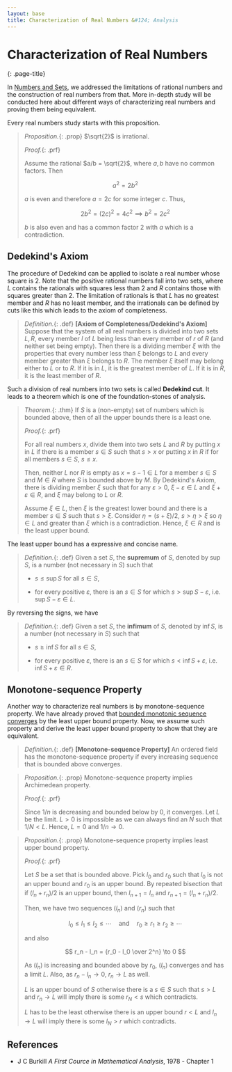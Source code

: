 ```yaml
---
layout: base
title: Characterization of Real Numbers &#124; Analysis
---
```


# Characterization of Real Numbers
{: .page-title}

In [Numbers and Sets](../numbers-and-sets/numbers.md#real-numbers), we addressed the limitations of rational numbers and the construction of real numbers from that.
More in-depth study will be conducted here about different ways of characterizing real numbers and proving them being equivalent.

Every real numbers study starts with this proposition.

> *Proposition.*{: .prop}
> $\sqrt{2}$ is irrational.
>
> *Proof.*{: .prf}
>
> Assume the rational $a/b = \sqrt{2}$, where $a, b$ have no common factors.
> Then
>
> $$
  a^2 = 2b^2
  $$
>
> $a$ is even and therefore $a = 2c$ for some integer $c$. Thus,
>
> $$
  2b^2 = (2c)^2 = 4c^2 \implies b^2 = 2c^2
  $$
>
> $b$ is also even and has a common factor $2$ with $a$ which is a contradiction.

## Dedekind's Axiom

The procedure of Dedekind can be applied to isolate a real number whose square is $2$.
Note that the positive rational numbers fall into two sets, where $L$ contains the rationals with squares less than $2$ and $R$ contains those with squares greater than $2$.
The limitation of rationals is that $L$ has no greatest member and $R$ has no least member, and the irrationals can be defined by cuts like this which leads to the axiom of completeness.

> *Definition.*{: .def}
> **[Axiom of Completeness/Dedekind's Axiom]**
> Suppose that the system of all real numbers is divided into two sets $L, R$,
> every member $l$ of $L$ being less than every member of $r$ of $R$ (and neither set being empty).
> Then there is a dividing member $\xi$ with the properties that every number less than $\xi$ belongs to $L$ and every member greater than $\xi$ belongs to $R$.
> The member $\xi$ itself may belong either to $L$ or to $R$.
> If it is in $L$, it is the greatest member of $L$. If it is in $R$, it is the least member of $R$.

Such a division of real numbers into two sets is called **Dedekind cut**.
It leads to a theorem which is one of the foundation-stones of analysis.

> *Theorem.*{: .thm}
> If $S$ is a (non-empty) set of numbers which is bounded above, then of all the upper bounds there is a least one.
>
> *Proof.*{: .prf}
>
> For all real numbers $x$, divide them into two sets $L$ and $R$ by
> putting $x$ in $L$ if there is a member $s \in S$ such that $s > x$ or
> putting $x$ in $R$ if for all members $s \in S$, $s \le x$.
>
> Then, neither $L$ nor $R$ is empty as $x = s - 1 \in L$ for a member $s \in S$ and $M \in R$ where $S$ is bounded above by $M$.
> By Dedekind's Axiom, there is dividing member $\xi$ such that for any $\varepsilon > 0$, $\xi - \varepsilon \in L$ and $\xi + \varepsilon \in R$,
> and $\xi$ may belong to $L$ or $R$.
>
> Assume $\xi \in L$, then $\xi$ is the greatest lower bound and there is a member $s \in S$ such that $s > \xi$.
> Consider $\eta = (s + \xi)/2$, $s > \eta > \xi$ so $\eta \in L$ and greater than $\xi$ which is a contradiction.
> Hence, $\xi \in R$ and is the least upper bound.

The least upper bound has a expressive and concise name.

> *Definition.*{: .def}
> Given a set $S$, the **supremum** of $S$, denoted by $\sup S$, is a number (not necessary in $S$) such that
>
> + $s \le \sup S$ for all $s \in S$,
>
> + for every positive $\varepsilon$, there is an $s \in S$ for which $s > \sup S - \varepsilon$, i.e. $\sup S - \varepsilon \in L$.

By reversing the signs, we have

> *Definition.*{: .def}
> Given a set $S$, the **infimum** of $S$, denoted by $\inf S$, is a number (not necessary in $S$) such that
>
> + $s \ge \inf S$ for all $s \in S$,
>
> + for every positive $\varepsilon$, there is an $s \in S$ for which $s < \inf S + \varepsilon$, i.e. $\inf S + \varepsilon \in R$.

## Monotone-sequence Property

Another way to characterize real numbers is by monotone-sequence property.
We have already proved that [bounded monotonic sequence converges](sequences.md#bounded-monotonic-convergent) by the least upper bound property.
Now, we assume such property and derive the least upper bound property to show that they are equivalent.

> *Definition.*{: .def}
> **[Monotone-sequence Property]**
> An ordered field has the monotone-sequence property if every increasing sequence that is bounded above converges.

> *Proposition.*{: .prop}
> Monotone-sequence property implies Archimedean property.
>
> *Proof.*{: .prf}
>
> Since $1/n$ is decreasing and bounded below by $0$, it converges.
> Let $L$ be the limit. $L > 0$ is impossible as we can always find an $N$ such that $1/N < L$.
> Hence, $L = 0$ and $1/n \to 0$.

> *Proposition.*{: .prop}
> Monotone-sequence property implies least upper bound property.
>
> *Proof.*{: .prf}
>
> Let $S$ be a set that is bounded above. Pick $l_0$ and $r_0$ such that $l_0$ is not an upper bound and $r_0$ is an upper bound.
> By repeated bisection that if $(l_n + r_n)/2$ is an upper bound, then $l_{n+1} = l_n$ and $r_{n+1} = (l_n + r_n)/2$.
>
> Then, we have two sequences $(l_n)$ and $(r_n)$ such that
>
> $$
  l_0 \le l_1 \le l_2 \le \cdots \quad \text{and} \quad r_0 \ge r_1 \ge r_2 \ge \cdots
  $$
>
> and also
>
> $$
  r_n - l_n = {r_0 - l_0 \over 2^n} \to 0
  $$
>
> As $(l_n)$ is increasing and bounded above by $r_0$, $(l_n)$ converges and has a limit $L$.
> Also, as $r_n - l_n \to 0$, $r_n \to L$ as well.
>
> $L$ is an upper bound of $S$ otherwise there is a $s \in S$ such that $s > L$ and $r_n \to L$ will imply there is some $r_N < s$ which contradicts.
>
> $L$ has to be the least otherwise there is an upper bound $r < L$ and $l_n \to L$ will imply there is some $l_N > r$ which contradicts.

## References

* J C Burkill _A First Cource in Mathematical Analysis_, 1978 - Chapter 1
